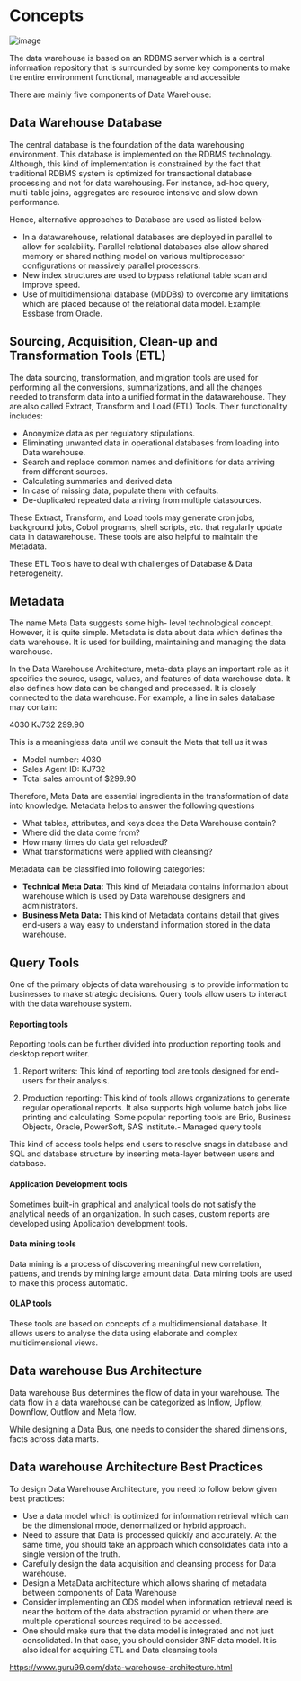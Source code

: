# Concepts

![image](media/Data-Warehousing_Concepts-image1.jpg)

The data warehouse is based on an RDBMS server which is a central information repository that is surrounded by some key components to make the entire environment functional, manageable and accessible

There are mainly five components of Data Warehouse:

## Data Warehouse Database

The central database is the foundation of the data warehousing environment. This database is implemented on the RDBMS technology. Although, this kind of implementation is constrained by the fact that traditional RDBMS system is optimized for transactional database processing and not for data warehousing. For instance, ad-hoc query, multi-table joins, aggregates are resource intensive and slow down performance.

Hence, alternative approaches to Database are used as listed below-

- In a datawarehouse, relational databases are deployed in parallel to allow for scalability. Parallel relational databases also allow shared memory or shared nothing model on various multiprocessor configurations or massively parallel processors.
- New index structures are used to bypass relational table scan and improve speed.
- Use of multidimensional database (MDDBs) to overcome any limitations which are placed because of the relational data model. Example: Essbase from Oracle.

## Sourcing, Acquisition, Clean-up and Transformation Tools (ETL)

The data sourcing, transformation, and migration tools are used for performing all the conversions, summarizations, and all the changes needed to transform data into a unified format in the datawarehouse. They are also called Extract, Transform and Load (ETL) Tools.
Their functionality includes:

- Anonymize data as per regulatory stipulations.
- Eliminating unwanted data in operational databases from loading into Data warehouse.
- Search and replace common names and definitions for data arriving from different sources.
- Calculating summaries and derived data
- In case of missing data, populate them with defaults.
- De-duplicated repeated data arriving from multiple datasources.

These Extract, Transform, and Load tools may generate cron jobs, background jobs, Cobol programs, shell scripts, etc. that regularly update data in datawarehouse. These tools are also helpful to maintain the Metadata.

These ETL Tools have to deal with challenges of Database & Data heterogeneity.

## Metadata

The name Meta Data suggests some high- level technological concept. However, it is quite simple. Metadata is data about data which defines the data warehouse. It is used for building, maintaining and managing the data warehouse.

In the Data Warehouse Architecture, meta-data plays an important role as it specifies the source, usage, values, and features of data warehouse data. It also defines how data can be changed and processed. It is closely connected to the data warehouse.
For example, a line in sales database may contain:

4030 KJ732 299.90

This is a meaningless data until we consult the Meta that tell us it was

- Model number: 4030
- Sales Agent ID: KJ732
- Total sales amount of $299.90

Therefore, Meta Data are essential ingredients in the transformation of data into knowledge.
Metadata helps to answer the following questions

- What tables, attributes, and keys does the Data Warehouse contain?
- Where did the data come from?
- How many times do data get reloaded?
- What transformations were applied with cleansing?

Metadata can be classified into following categories:

- **Technical Meta Data:** This kind of Metadata contains information about warehouse which is used by Data warehouse designers and administrators.
- **Business Meta Data:** This kind of Metadata contains detail that gives end-users a way easy to understand information stored in the data warehouse.

## Query Tools

One of the primary objects of data warehousing is to provide information to businesses to make strategic decisions. Query tools allow users to interact with the data warehouse system.

#### Reporting tools

Reporting tools can be further divided into production reporting tools and desktop report writer.

1. Report writers: This kind of reporting tool are tools designed for end-users for their analysis.

2. Production reporting: This kind of tools allows organizations to generate regular operational reports. It also supports high volume batch jobs like printing and calculating. Some popular reporting tools are Brio, Business Objects, Oracle, PowerSoft, SAS Institute.- Managed query tools

This kind of access tools helps end users to resolve snags in database and SQL and database structure by inserting meta-layer between users and database.

#### Application Development tools

Sometimes built-in graphical and analytical tools do not satisfy the analytical needs of an organization. In such cases, custom reports are developed using Application development tools.

#### Data mining tools

Data mining is a process of discovering meaningful new correlation, pattens, and trends by mining large amount data. Data mining tools are used to make this process automatic.

#### OLAP tools

These tools are based on concepts of a multidimensional database. It allows users to analyse the data using elaborate and complex multidimensional views.

## Data warehouse Bus Architecture

Data warehouse Bus determines the flow of data in your warehouse. The data flow in a data warehouse can be categorized as Inflow, Upflow, Downflow, Outflow and Meta flow.

While designing a Data Bus, one needs to consider the shared dimensions, facts across data marts.

## Data warehouse Architecture Best Practices

To design Data Warehouse Architecture, you need to follow below given best practices:

- Use a data model which is optimized for information retrieval which can be the dimensional mode, denormalized or hybrid approach.
- Need to assure that Data is processed quickly and accurately. At the same time, you should take an approach which consolidates data into a single version of the truth.
- Carefully design the data acquisition and cleansing process for Data warehouse.
- Design a MetaData architecture which allows sharing of metadata between components of Data Warehouse
- Consider implementing an ODS model when information retrieval need is near the bottom of the data abstraction pyramid or when there are multiple operational sources required to be accessed.
- One should make sure that the data model is integrated and not just consolidated. In that case, you should consider 3NF data model. It is also ideal for acquiring ETL and Data cleansing tools

https://www.guru99.com/data-warehouse-architecture.html
